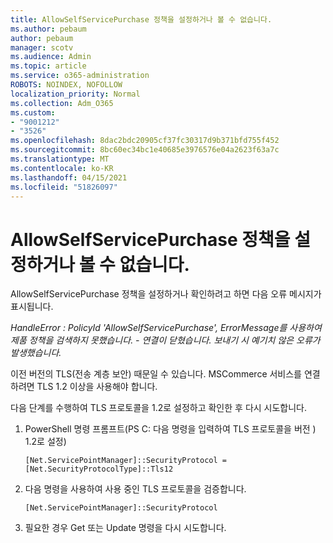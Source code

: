 ```yaml
---
title: AllowSelfServicePurchase 정책을 설정하거나 볼 수 없습니다.
ms.author: pebaum
author: pebaum
manager: scotv
ms.audience: Admin
ms.topic: article
ms.service: o365-administration
ROBOTS: NOINDEX, NOFOLLOW
localization_priority: Normal
ms.collection: Adm_O365
ms.custom:
- "9001212"
- "3526"
ms.openlocfilehash: 8dac2bdc20905cf37fc30317d9b371bfd755f452
ms.sourcegitcommit: 8bc60ec34bc1e40685e3976576e04a2623f63a7c
ms.translationtype: MT
ms.contentlocale: ko-KR
ms.lasthandoff: 04/15/2021
ms.locfileid: "51826097"
---
```

# <a name="unable-to-set-or-view-the-allowselfservicepurchase-policy"></a>AllowSelfServicePurchase 정책을 설정하거나 볼 수 없습니다.

AllowSelfServicePurchase 정책을 설정하거나 확인하려고 하면 다음 오류 메시지가 표시됩니다.

*HandleError : PolicyId 'AllowSelfServicePurchase', ErrorMessage를 사용하여 제품 정책을 검색하지 못했습니다. - 연결이 닫혔습니다. 보내기 시 예기치 않은 오류가 발생했습니다.*

이전 버전의 TLS(전송 계층 보안) 때문일 수 있습니다. MSCommerce 서비스를 연결하려면 TLS 1.2 이상을 사용해야 합니다.  

다음 단계를 수행하여 TLS 프로토콜을 1.2로 설정하고 확인한 후 다시 시도합니다.
 1. PowerShell 명령 프롬프트(PS C: 다음 명령을 입력하여 TLS 프로토콜을 버전 \) 1.2로 설정)

    `[Net.ServicePointManager]::SecurityProtocol = [Net.SecurityProtocolType]::Tls12`

2. 다음 명령을 사용하여 사용 중인 TLS 프로토콜을 검증합니다.

    `[Net.ServicePointManager]::SecurityProtocol` 

3. 필요한 경우 Get 또는 Update 명령을 다시 시도합니다.

